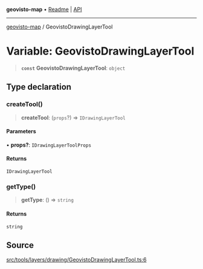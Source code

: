 **geovisto-map** • [Readme](../README.md) \| [API](../globals.md)

***

[geovisto-map](../README.md) / GeovistoDrawingLayerTool

# Variable: GeovistoDrawingLayerTool

> **`const`** **GeovistoDrawingLayerTool**: `object`

## Type declaration

### createTool()

> **createTool**: (`props`?) => `IDrawingLayerTool`

#### Parameters

• **props?**: `IDrawingLayerToolProps`

#### Returns

`IDrawingLayerTool`

### getType()

> **getType**: () => `string`

#### Returns

`string`

## Source

[src/tools/layers/drawing/GeovistoDrawingLayerTool.ts:6](https://github.com/geovisto/geovisto-map/blob/e22d774889dbc28cc1ec62933ecf6bab6690f172/src/tools/layers/drawing/GeovistoDrawingLayerTool.ts#L6)
